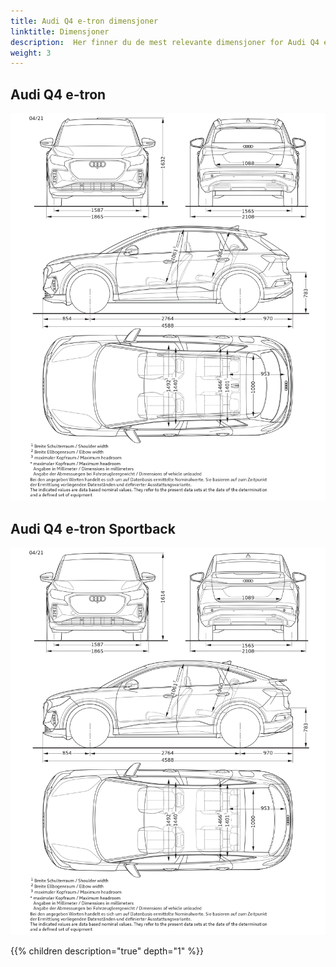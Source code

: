 ```yaml
---
title: Audi Q4 e-tron dimensjoner
linktitle: Dimensjoner
description:  Her finner du de mest relevante dimensjoner for Audi Q4 e-tron og Audi Q4 e-tron Sportback
weight: 3
---
```



## Audi Q4 e-tron

![Dimensions](dimension.jpg "Dimensjoner q4 e-tron")

## Audi Q4 e-tron Sportback

![Dimensions](dimensionsb.jpg "Dimensjoner Q4 e-tron Sportback")

{{% children description="true" depth="1" %}}
